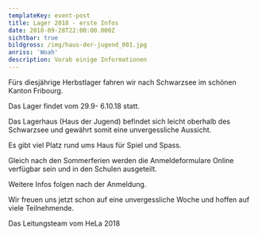 ```yaml
---
templateKey: event-post
title: Lager 2018 - erste Infos
date: 2018-09-28T22:00:00.000Z
sichtbar: true
bildgross: /img/haus-der-jugend_001.jpg
anriss: 'Woah'
description: Vorab einige Informationen
---
```

Fürs diesjährige Herbstlager fahren wir nach Schwarzsee im schönen Kanton Fribourg. 

Das Lager findet vom 29.9- 6.10.18 statt.

Das Lagerhaus (Haus der Jugend) befindet sich leicht oberhalb des Schwarzsee und gewährt somit eine unvergessliche Aussicht. 

Es gibt viel Platz rund ums Haus für Spiel und Spass. 

Gleich nach den Sommerferien werden die Anmeldeformulare Online verfügbar sein und in den Schulen ausgeteilt.

Weitere Infos folgen nach der Anmeldung. 

Wir freuen uns jetzt schon auf eine unvergessliche Woche und hoffen auf viele Teilnehmende. 

Das Leitungsteam vom HeLa 2018
